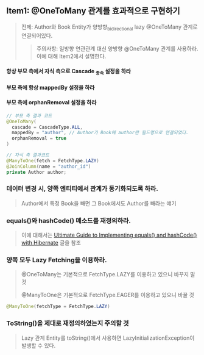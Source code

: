 ## Item1: @OneToMany 관계를 효과적으로 구현하기
> 전제: Author와 Book Entity가 양방향<sub>bidirectional</sub> lazy @OneToMany 관계로 연결되어있다.
>> 주의사항: 일방향 연관관계 대신 양방향 @OneToMany 관계를 사용하라. 이에 대해 Item2에서 설명한다.

#### 항상 부모 측에서 자식 측으로 Cascade <sub>종속</sub> 설정을 하라

#### 부모 측에 항상 mappedBy 설정을 하라

#### 부모 측에 orphanRemoval 설정을 하라

```java 
// 부모 측 결과 코드
@OneToMany(
  cascade = CascadeType.ALL,
  mappedBy = "author", // Author가 Book에 author란 필드명으로 연결되었다.
  orphanRemoval = true  
)

// 자식 측 결과코드
@ManyToOne(fetch = FetchType.LAZY)
@JoinColumn(name = "author_id")
private Author author;
```

### 데이터 변경 시, 양쪽 엔티티에서 관계가 동기화되도록 하라.
> Author에서 특정 Book을 빼면 그 Book에서도 Author를 빼라는 얘기

### equals()와 hashCode() 메소드를 재정의하라.
> 이에 대해서는 [Ultimate Guide to Implementing equals() and hashCode() with Hibernate](https://thorben-janssen.com/ultimate-guide-to-implementing-equals-and-hashcode-with-hibernate/) 글을 참조

### 양쪽 모두 Lazy Fetching을 이용하라.
> @OneToMany는 기본적으로 FetchType.LAZY를 이용하고 있으니 바꾸지 말 것
>
> @ManyToOne은 기본적으로 FetchType.EAGER를 이용하고 있으니 바꿀 것
```java
@ManyToOne(fetchType = FetchType.LAZY)
```

### ToString()을 제대로 재정의하였는지 주의할 것
> Lazy 관계 Entity를 toString()에서 사용하면 LazyInitializationException이 발생할 수 있다.